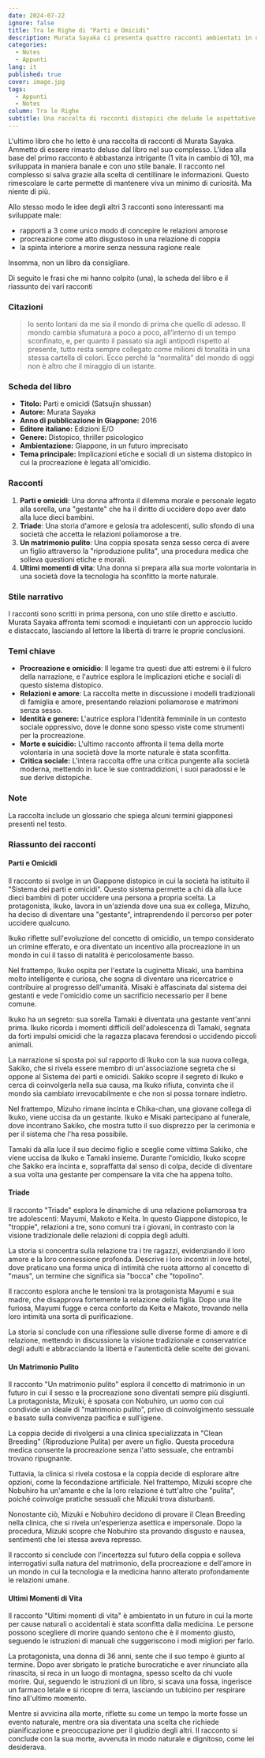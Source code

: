 ```yaml
---
date: 2024-07-22
ignore: false
title: Tra le Righe di "Parti e Omicidi"
description: Murata Sayaka ci presenta quattro racconti ambientati in un Giappone distopico, dove la procreazione è legata all'omicidio e le relazioni umane sono stravolte. Le premesse interessanti vengono però sviluppate in modo banale e deludente.
categories:
  - Notes
  - Appunti
lang: it
published: true
cover: image.jpg
tags:
  - Appunti
  - Notes
column: Tra le Righe
subtitle: Una raccolta di racconti distopici che delude le aspettative.
---
```

L'ultimo libro che ho letto è una raccolta di racconti di Murata Sayaka. Ammetto di essere rimasto deluso dal libro nel suo complesso. L'idea alla base del primo racconto è abbastanza intrigante (1 vita in cambio di 10), ma sviluppata in maniera banale e con uno stile banale. Il racconto nel complesso si salva grazie alla scelta di centillinare le informazioni. Questo rimescolare le carte permette di mantenere viva un minimo di curiosità. Ma niente di più.

Allo stesso modo le idee degli altri 3 racconti sono interessanti ma sviluppate male:

- rapporti a 3 come unico modo di concepire le relazioni amorose
- procreazione come atto disgustoso in una relazione di coppia
- la spinta interiore a morire senza nessuna ragione reale

Insomma, non un libro da consigliare.

Di seguito le frasi che mi hanno colpito (una), la scheda del libro e il riassunto dei vari racconti

### Citazioni

> Io sento lontani da me sia il mondo di prima che quello di adesso. Il mondo cambia sfumatura a poco a poco, all’interno di un tempo sconfinato, e, per quanto il passato sia agli antipodi rispetto al presente, tutto resta sempre collegato come milioni di tonalità in una stessa cartella di colori. Ecco perché la “normalità” del mondo di oggi non è altro che il miraggio di un istante.

### Scheda del libro

- **Titolo:** Parti e omicidi (Satsujin shussan)
- **Autore:** Murata Sayaka
- **Anno di pubblicazione in Giappone:** 2016
- **Editore italiano:** Edizioni E/O
- **Genere:** Distopico, thriller psicologico
- **Ambientazione:** Giappone, in un futuro imprecisato
- **Tema principale:** Implicazioni etiche e sociali di un sistema distopico in cui la procreazione è legata all'omicidio.

### Racconti

1. **Parti e omicidi**: Una donna affronta il dilemma morale e personale legato alla sorella, una "gestante" che ha il diritto di uccidere dopo aver dato alla luce dieci bambini.
2. **Triade**: Una storia d'amore e gelosia tra adolescenti, sullo sfondo di una società che accetta le relazioni poliamorose a tre.
3. **Un matrimonio pulito**: Una coppia sposata senza sesso cerca di avere un figlio attraverso la "riproduzione pulita", una procedura medica che solleva questioni etiche e morali.
4. **Ultimi momenti di vita**: Una donna si prepara alla sua morte volontaria in una società dove la tecnologia ha sconfitto la morte naturale.

### Stile narrativo

I racconti sono scritti in prima persona, con uno stile diretto e asciutto. Murata Sayaka affronta temi scomodi e inquietanti con un approccio lucido e distaccato, lasciando al lettore la libertà di trarre le proprie conclusioni.
### Temi chiave

- **Procreazione e omicidio**: Il legame tra questi due atti estremi è il fulcro della narrazione, e l'autrice esplora le implicazioni etiche e sociali di questo sistema distopico.
- **Relazioni e amore**: La raccolta mette in discussione i modelli tradizionali di famiglia e amore, presentando relazioni poliamorose e matrimoni senza sesso.
- **Identità e genere:** L'autrice esplora l'identità femminile in un contesto sociale oppressivo, dove le donne sono spesso viste come strumenti per la procreazione.
- **Morte e suicidio:** L'ultimo racconto affronta il tema della morte volontaria in una società dove la morte naturale è stata sconfitta.
- **Critica sociale:** L'intera raccolta offre una critica pungente alla società moderna, mettendo in luce le sue contraddizioni, i suoi paradossi e le sue derive distopiche.

### Note

La raccolta include un glossario che spiega alcuni termini giapponesi presenti nel testo.

### Riassunto dei racconti

#### **Parti e Omicidi**

Il racconto si svolge in un Giappone distopico in cui la società ha istituito il "Sistema dei parti e omicidi". Questo sistema permette a chi dà alla luce dieci bambini di poter uccidere una persona a propria scelta. La protagonista, Ikuko, lavora in un'azienda dove una sua ex collega, Mizuho, ha deciso di diventare una "gestante", intraprendendo il percorso per poter uccidere qualcuno.

Ikuko riflette sull'evoluzione del concetto di omicidio, un tempo considerato un crimine efferato, e ora diventato un incentivo alla procreazione in un mondo in cui il tasso di natalità è pericolosamente basso.

Nel frattempo, Ikuko ospita per l'estate la cuginetta Misaki, una bambina molto intelligente e curiosa, che sogna di diventare una ricercatrice e contribuire al progresso dell'umanità. Misaki è affascinata dal sistema dei gestanti e vede l'omicidio come un sacrificio necessario per il bene comune.

Ikuko ha un segreto: sua sorella Tamaki è diventata una gestante vent'anni prima. Ikuko ricorda i momenti difficili dell'adolescenza di Tamaki, segnata da forti impulsi omicidi che la ragazza placava ferendosi o uccidendo piccoli animali.

La narrazione si sposta poi sul rapporto di Ikuko con la sua nuova collega, Sakiko, che si rivela essere membro di un'associazione segreta che si oppone al Sistema dei parti e omicidi. Sakiko scopre il segreto di Ikuko e cerca di coinvolgerla nella sua causa, ma Ikuko rifiuta, convinta che il mondo sia cambiato irrevocabilmente e che non si possa tornare indietro.

Nel frattempo, Mizuho rimane incinta e Chika-chan, una giovane collega di Ikuko, viene uccisa da un gestante. Ikuko e Misaki partecipano al funerale, dove incontrano Sakiko, che mostra tutto il suo disprezzo per la cerimonia e per il sistema che l'ha resa possibile.

Tamaki dà alla luce il suo decimo figlio e sceglie come vittima Sakiko, che viene uccisa da Ikuko e Tamaki insieme. Durante l'omicidio, Ikuko scopre che Sakiko era incinta e, sopraffatta dal senso di colpa, decide di diventare a sua volta una gestante per compensare la vita che ha appena tolto.

#### **Triade**

Il racconto "Triade" esplora le dinamiche di una relazione poliamorosa tra tre adolescenti: Mayumi, Makoto e Keita. In questo Giappone distopico, le "troppie", relazioni a tre, sono comuni tra i giovani, in contrasto con la visione tradizionale delle relazioni di coppia degli adulti.

La storia si concentra sulla relazione tra i tre ragazzi, evidenziando il loro amore e la loro connessione profonda. Descrive i loro incontri in love hotel, dove praticano una forma unica di intimità che ruota attorno al concetto di "maus", un termine che significa sia "bocca" che "topolino".

Il racconto esplora anche le tensioni tra la protagonista Mayumi e sua madre, che disapprova fortemente la relazione della figlia. Dopo una lite furiosa, Mayumi fugge e cerca conforto da Keita e Makoto, trovando nella loro intimità una sorta di purificazione.

La storia si conclude con una riflessione sulle diverse forme di amore e di relazione, mettendo in discussione la visione tradizionale e conservatrice degli adulti e abbracciando la libertà e l'autenticità delle scelte dei giovani.

#### **Un Matrimonio Pulito**

Il racconto "Un matrimonio pulito" esplora il concetto di matrimonio in un futuro in cui il sesso e la procreazione sono diventati sempre più disgiunti. La protagonista, Mizuki, è sposata con Nobuhiro, un uomo con cui condivide un ideale di "matrimonio pulito", privo di coinvolgimento sessuale e basato sulla convivenza pacifica e sull'igiene.

La coppia decide di rivolgersi a una clinica specializzata in "Clean Breeding" (Riproduzione Pulita) per avere un figlio. Questa procedura medica consente la procreazione senza l'atto sessuale, che entrambi trovano ripugnante.

Tuttavia, la clinica si rivela costosa e la coppia decide di esplorare altre opzioni, come la fecondazione artificiale. Nel frattempo, Mizuki scopre che Nobuhiro ha un'amante e che la loro relazione è tutt'altro che "pulita", poiché coinvolge pratiche sessuali che Mizuki trova disturbanti.

Nonostante ciò, Mizuki e Nobuhiro decidono di provare il Clean Breeding nella clinica, che si rivela un'esperienza asettica e impersonale. Dopo la procedura, Mizuki scopre che Nobuhiro sta provando disgusto e nausea, sentimenti che lei stessa aveva represso.

Il racconto si conclude con l'incertezza sul futuro della coppia e solleva interrogativi sulla natura del matrimonio, della procreazione e dell'amore in un mondo in cui la tecnologia e la medicina hanno alterato profondamente le relazioni umane.

#### **Ultimi Momenti di Vita**

Il racconto "Ultimi momenti di vita" è ambientato in un futuro in cui la morte per cause naturali o accidentali è stata sconfitta dalla medicina. Le persone possono scegliere di morire quando sentono che è il momento giusto, seguendo le istruzioni di manuali che suggeriscono i modi migliori per farlo.

La protagonista, una donna di 36 anni, sente che il suo tempo è giunto al termine. Dopo aver sbrigato le pratiche burocratiche e aver rinunciato alla rinascita, si reca in un luogo di montagna, spesso scelto da chi vuole morire. Qui, seguendo le istruzioni di un libro, si scava una fossa, ingerisce un farmaco letale e si ricopre di terra, lasciando un tubicino per respirare fino all'ultimo momento.

Mentre si avvicina alla morte, riflette su come un tempo la morte fosse un evento naturale, mentre ora sia diventata una scelta che richiede pianificazione e preoccupazione per il giudizio degli altri. Il racconto si conclude con la sua morte, avvenuta in modo naturale e dignitoso, come lei desiderava.